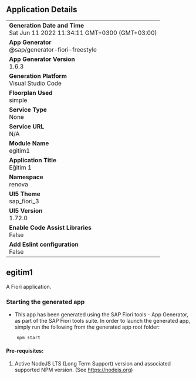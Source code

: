 ## Application Details
|               |
| ------------- |
|**Generation Date and Time**<br>Sat Jun 11 2022 11:34:11 GMT+0300 (GMT+03:00)|
|**App Generator**<br>@sap/generator-fiori-freestyle|
|**App Generator Version**<br>1.6.3|
|**Generation Platform**<br>Visual Studio Code|
|**Floorplan Used**<br>simple|
|**Service Type**<br>None|
|**Service URL**<br>N/A
|**Module Name**<br>egitim1|
|**Application Title**<br>Eğitim 1 |
|**Namespace**<br>renova|
|**UI5 Theme**<br>sap_fiori_3|
|**UI5 Version**<br>1.72.0|
|**Enable Code Assist Libraries**<br>False|
|**Add Eslint configuration**<br>False|

## egitim1

A Fiori application.

### Starting the generated app

-   This app has been generated using the SAP Fiori tools - App Generator, as part of the SAP Fiori tools suite.  In order to launch the generated app, simply run the following from the generated app root folder:

```
    npm start
```

#### Pre-requisites:

1. Active NodeJS LTS (Long Term Support) version and associated supported NPM version.  (See https://nodejs.org)


